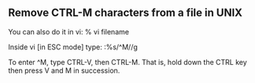 ## Remove CTRL-M characters from a file in UNIX

You can also do it in vi: % vi filename

Inside vi [in ESC mode] type: :%s/^M//g

To enter ^M, type CTRL-V, then CTRL-M. That is, hold down the CTRL key then press V and M in succession.
